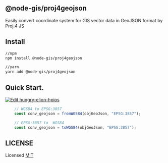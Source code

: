## @node-gis/proj4geojson
Easily convert coordinate system for GIS vector data in GeoJSON format by Proj.4 JS

## Install
``` sh
//npm
npm install @node-gis/proj4geojson

//yarn
yarn add @node-gis/proj4geojson
```

## Quick Start.

[![Edit hungry-elion-hpios](https://codesandbox.io/static/img/play-codesandbox.svg)](https://codesandbox.io/s/hungry-elion-hpios?fontsize=14&hidenavigation=1&theme=dark)

```javascript
    // WGS84 to EPSG:3857
    const conv_geojson = fromWGS84(objGeoJson, "EPSG:3857");

    // EPSG:3857 to  WGS84
    const conv_geojson = toWGS84(objGeoJson, "EPSG:3857");
```


## LICENSE

Licensed [MIT](https://github.com/Jeongyong-park/csv-geojson-convmocha/blob/master/LICENSE)
